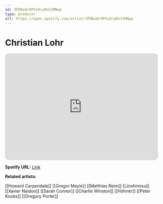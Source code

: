 ```yaml
---
id: 3FDKoQrOPVx0ryRnt3MNwp
type: producer
url: https://open.spotify.com/artist/3FDKoQrOPVx0ryRnt3MNwp
---
```

# Christian Lohr

<iframe style="border-radius:12px" src="https://open.spotify.com/embed/artist/3FDKoQrOPVx0ryRnt3MNwp" width="100%" height="352" frameBorder="0" allowfullscreen="" allow="autoplay; clipboard-write; encrypted-media; fullscreen; picture-in-picture" loading="lazy"></iframe>

**Spotify URL:** [Link](https://open.spotify.com/artist/3FDKoQrOPVx0ryRnt3MNwp)

**Related artists:**

[[Howard Carpendale]]
[[Gregor Meyle]]
[[Matthias Reim]]
[[Joshimixu]]
[[Xavier Naidoo]]
[[Sarah Connor]]
[[Charlie Winston]]
[[Höhner]]
[[Peter Koobs]]
[[Gregory Porter]]
